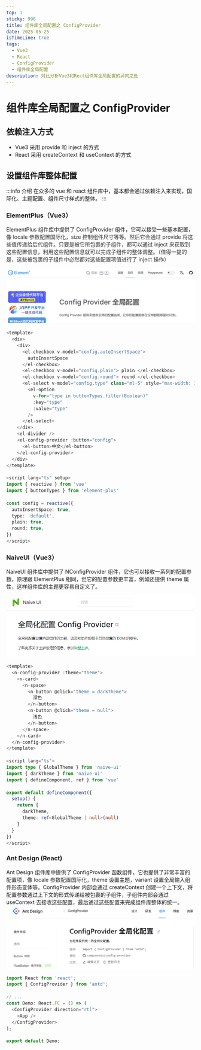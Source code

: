 ```yaml
---
top: 1
sticky: 998
title: 组件库全局配置之 ConfigProvider
date: 2025-05-25
isTimeLine: true
tags:
  - Vue3
  - React
  - ConfigProvider
  - 组件库全局配置
description: 对比分析Vue3和Rect组件库全局配置的异同之处
---
```


# 组件库全局配置之 ConfigProvider

## 依赖注入方式

- Vue3 采用 provide 和 inject 的方式
- React 采用 createContext 和 useContext 的方式

## 设置组件库整体配置

:::info 介绍
在众多的 vue 和 react 组件库中，基本都会通过依赖注入来实现，国际化、主题配置、组件尺寸样式的整体。
:::

### ElementPlus（Vue3）

ElementPlus 组件库中提供了 ConfigProvider 组件，它可以接受一些基本配置，像 <font style="color:rgb(48, 49, 51);">locale 参数配置国际化，size 控制组件尺寸等等。然后它会通过 provide 将这些值传递给后代组件。只要是被它所包裹的子组件，都可以通过 inject 来获取到这些配置信息，利用这些配置信息就可以完成子组件的整体调整。（值得一提的是，这些被包裹的子组件中必然都对这些配置项值进行了 inject 操作）</font>

![Alt text](./assets/config-provider/1.png)

```typescript ElementPlus 示例代码
<template>
  <div>
    <div>
      <el-checkbox v-model="config.autoInsertSpace">
        autoInsertSpace
      </el-checkbox>
      <el-checkbox v-model="config.plain"> plain </el-checkbox>
      <el-checkbox v-model="config.round"> round </el-checkbox>
      <el-select v-model="config.type" class="ml-5" style="max-width: 150px">
        <el-option
          v-for="type in buttonTypes.filter(Boolean)"
          :key="type"
          :value="type"
        />
      </el-select>
    </div>
    <el-divider />
    <el-config-provider :button="config">
      <el-button>中文</el-button>
    </el-config-provider>
  </div>
</template>

<script lang="ts" setup>
import { reactive } from 'vue'
import { buttonTypes } from 'element-plus'

const config = reactive({
  autoInsertSpace: true,
  type: 'default',
  plain: true,
  round: true,
})
</script>
```

### NaiveUI（Vue3）

NaiveUI 组件库中提供了 NConfigProvider 组件，它也可以接收一系列的配置参数，原理跟 ElementPlus 相同，但它的配置参数更丰富，例如还提供 theme 属性，这样组件库的主题更容易自定义了。

![Alt text](./assets/config-provider/2.png)

```typescript NaiveUI 示例代码
<template>
  <n-config-provider :theme="theme">
    <n-card>
      <n-space>
        <n-button @click="theme = darkTheme">
          深色
        </n-button>
        <n-button @click="theme = null">
          浅色
        </n-button>
      </n-space>
    </n-card>
  </n-config-provider>
</template>

<script lang="ts">
import type { GlobalTheme } from 'naive-ui'
import { darkTheme } from 'naive-ui'
import { defineComponent, ref } from 'vue'

export default defineComponent({
  setup() {
    return {
      darkTheme,
      theme: ref<GlobalTheme | null>(null)
    }
  }
})
</script>
```

### Ant Design (React)

Ant Design 组件库中提供了 ConfigProvider 函数组件，它也提供了非常丰富的配置项，像 <font style="color:rgb(48, 49, 51);">locale 参数配置国际化</font>，theme 设置主题，variant 设置全局输入组件形态变体等。ConfigProvider 内部会通过 createContext 创建一个上下文，将配置参数通过上下文的形式传递给被包裹的子组件，子组件内部会通过 useContext 去接收这些配置，最后通过这些配置来完成组件库整体的统一。
![Alt text](./assets/config-provider/3.png)

```typescript Ant Design 示例代码
import React from 'react';
import { ConfigProvider } from 'antd';

// ...
const Demo: React.FC = () => (
  <ConfigProvider direction="rtl">
    <App />
  </ConfigProvider>
);

export default Demo;
```
